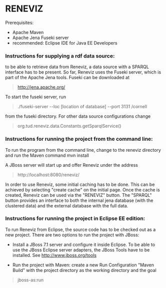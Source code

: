 # RENEVIZ

Prerequisites:

* Apache Maven
* Apache Jena Fuseki server
* recommended: Eclipse IDE for Java EE Developers



### Instructions for supplying a rdf data source:

to be able to retrieve data from Reneviz, a data source with a SPARQL interface
has to be present. So far, Reneviz uses the Fuseki server, which is part of the
Apache Jena tools. Fuseki can be downloaded at

> http://jena.apache.org/
  
To start the fuseki server, run

> ./fuseki-server --loc [location of database] --port 3131 /cornell
  
from the fuseki directory. For other data source configurations change

> org.tud.reneviz.data.Constants.getSparqlService()

### Instructions for running the project from the command line:

To run the program from the command line, change to the reneviz directory and
run the Maven command
  mvn install

A JBoss server will start up and offer Reneviz under the address

> http://localhost:8080/reneviz/
   
In order to use Reneviz, some initial caching has to be done. This can be
achieved by selecting "create cache" on the initial page. Once the cache is
created, Reneviz can be used via the "RENEVIZ" button. The "SPARQL" button
provides an interface to both the internal jena database (with the clustered
data) and the external database with the full data.




### Instructions for running the project in Eclipse EE edition:

To run Reneviz from Eclipse, the source code has to be checked out as a new
project. There are two options to run the project with JBoss:

* Install a JBoss 7.1 server and configure it inside Eclipse. To be able to use the JBoss Eclipse server adapters, the JBoss Tools have to be installed. See http://www.jboss.org/tools
  
* Run the project with Maven: create a new Run Configuration "Maven Build" with the project directory as the working directory and the goal
> jboss-as:run



